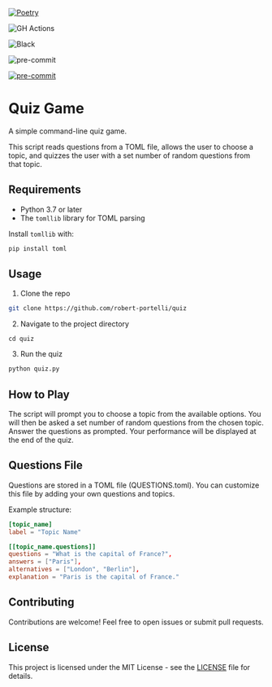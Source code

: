 
[![Poetry](https://img.shields.io/endpoint?url=https://python-poetry.org/badge/v0.json)](https://python-poetry.org/)

![GH Actions](https://github.com/robert-portelli/NewLibrary/actions/workflows/main.yaml/badge.svg)

![Black](https://img.shields.io/badge/code%20style-black-000000.svg)

![pre-commit](https://img.shields.io/badge/pre--commit-enabled-brightgreen?logo=pre-commit&logoColor=white)

[![pre-commit](https://img.shields.io/badge/pre--commit-enabled-brightgreen?logo=pre-commit&logoColor=white)](https://github.com/pre-commit/pre-commit)

# Quiz Game

A simple command-line quiz game.

This script reads questions from a TOML file, allows the user to choose a topic,
and quizzes the user with a set number of random questions from that topic.

## Requirements

- Python 3.7 or later
- The `tomllib` library for TOML parsing

Install `tomllib` with:

```bash
pip install toml
```

## Usage

1. Clone the repo
```bash
git clone https://github.com/robert-portelli/quiz
```

2. Navigate to the project directory
```
cd quiz
```

3. Run the quiz
```bash
python quiz.py
```

## How to Play
The script will prompt you to choose a topic from the available options.
You will then be asked a set number of random questions from the chosen topic.
Answer the questions as prompted.
Your performance will be displayed at the end of the quiz.

## Questions File
Questions are stored in a TOML file (QUESTIONS.toml). You can customize this file by adding your own questions and topics.

Example structure:
```toml
[topic_name]
label = "Topic Name"

[[topic_name.questions]]
questions = "What is the capital of France?",
answers = ["Paris"],
alternatives = ["London", "Berlin"],
explanation = "Paris is the capital of France."
```

## Contributing
Contributions are welcome! Feel free to open issues or submit pull requests.

## License

This project is licensed under the MIT License - see the [LICENSE](https://github.com/robert-portelli/quiz/blob/main/LICENSE) file for details.
